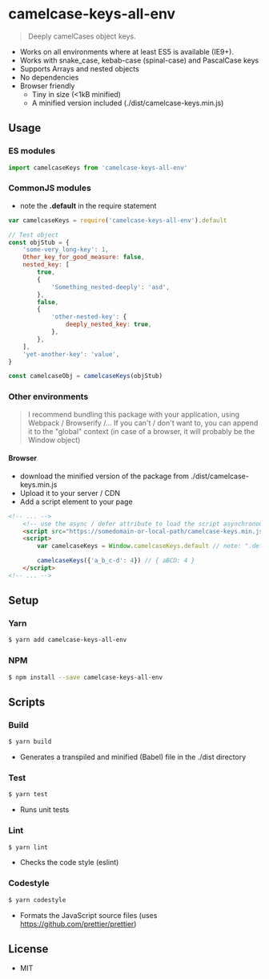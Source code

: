 # camelcase-keys-all-env
> Deeply camelCases object keys.

- Works on all environments where at least ES5 is available (IE9+).
- Works with snake_case, kebab-case (spinal-case) and PascalCase keys
- Supports Arrays and nested objects
- No dependencies
- Browser friendly
    - Tiny in size (<1kB minified)
    - A minified version included (./dist/camelcase-keys.min.js)

## Usage

### ES modules
```js
import camelcaseKeys from 'camelcase-keys-all-env'
```

### CommonJS modules
- note the **.default** in the require statement
```js
var camelcaseKeys = require('camelcase-keys-all-env').default
```

```js
// Test object
const objStub = {
    'some-very_long-key': 1,
    Other_key_for_good_measure: false,
    nested_key: [
        true,
        {
            'Something_nested-deeply': 'asd',
        },
        false,
        {
            'other-nested-key': {
                deeply_nested_key: true,
            },
        },
    ],
    'yet-another-key': 'value',
}

const camelcaseObj = camelcaseKeys(objStub)
```

### Other environments
> I recommend bundling this package with your application, using Webpack / Browserify /... If you can't / don't want to, you can append it to the "global" context (in case of a browser, it will probably be the Window object)

#### Browser
- download the minified version of the package from ./dist/camelcase-keys.min.js
- Upload it to your server / CDN
- Add a script element to your page
```html
<!-- ... -->
    <!-- use the async / defer attribute to load the script asynchronously, if you can -->
    <script src="https://somedomain-or-local-path/camelcase-keys.min.js"></script>
    <script>
        var camelcaseKeys = Window.camelcaseKeys.default // note: ".default"

        camelcaseKeys({'a_b_c-d': 4}) // { aBCD: 4 }
    </script>
<!-- ... -->
```

## Setup

### Yarn
```bash
$ yarn add camelcase-keys-all-env
```

### NPM
```bash
$ npm install --save camelcase-keys-all-env
```

## Scripts

### Build
```bash
$ yarn build
```
- Generates a transpiled and minified (Babel) file in the ./dist directory

### Test
```bash
$ yarn test
```
- Runs unit tests

### Lint
```bash
$ yarn lint
```
- Checks the code style (eslint)

### Codestyle
```bash
$ yarn codestyle
```
- Formats the JavaScript source files (uses https://github.com/prettier/prettier)

## License
- MIT
